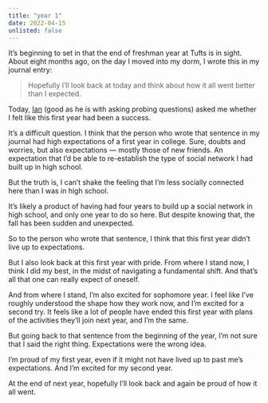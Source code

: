 ```yaml
---
title: "year 1"
date: 2022-04-15
unlisted: false
---
```


It’s beginning to set in that the end of freshman year at Tufts is in sight. About eight months ago, on the day I moved into my dorm, I wrote this in my journal entry:

> Hopefully I’ll look back at today and think about how it all went better than I expected.

Today, [Ian](https://tunnington.com) (good as he is with asking probing questions) asked me whether I felt like this first year had been a success.

It’s a difficult question. I think that the person who wrote that sentence in my journal had high expectations of a first year in college. Sure, doubts and worries, but also expectations — mostly those of new friends. An expectation that I’d be able to re-establish the type of social network I had built up in high school.

But the truth is, I can’t shake the feeling that I’m less socially connected here than I was in high school.

It’s likely a product of having had four years to build up a social network in high school, and only one year to do so here. But despite knowing that, the fall has been sudden and unexpected.

So to the person who wrote that sentence, I think that this first year didn’t live up to expectations.

But I also look back at this first year with pride. From where I stand now, I think I did my best, in the midst of navigating a fundamental shift. And that’s all that one can really expect of oneself.

And from where I stand, I’m also excited for sophomore year. I feel like I’ve roughly understood the shape how they work now, and I’m excited for a second try. It feels like a lot of people have ended this first year with plans of the activities they’ll join next year, and I’m the same.

But going back to that sentence from the beginning of the year, I’m not sure that I said the right thing. Expectations were the wrong idea.

I’m proud of my first year, even if it might not have lived up to past me’s expectations. And I’m excited for my second year.

At the end of next year, hopefully I’ll look back and again be proud of how it all went.
